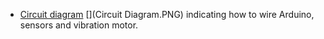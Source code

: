 
- [Circuit diagram](he_bracket.pdf) [](Circuit Diagram.PNG) indicating how to wire Arduino, sensors and vibration motor.
